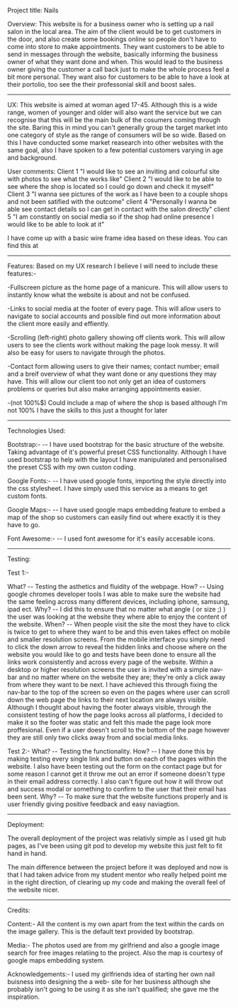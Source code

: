 Project title: 
Nails 

Overview:
This website is for a business owner who is setting up a nail salon in the local area. The aim of the client would be to get customers in the door, and also create some 
bookings online so people don't have to come into store to make appointments. They want customers to be able to send in messages through the website, basically informing 
the business owner of what they want done and when. This would lead to the business owner giving the customer a call back just to make the whole process feel a bit more personal.
They want also for customers to be able to have a look at their portolio, too see the their professonial skill and boost sales. 

----------------

UX:
This website is aimed at woman aged 17-45. Although this is a wide range, women of younger and older will also want the service but we can recognise that this will be the 
main bulk of the cosumers coming through the site. Baring this in mind you can't generally group the target market into one category of style as the range of consumers will 
be so wide. Based on this I have conducted some market reasearch into other websites with the same goal, also I have spoken to a few potential customers varying in age and 
background. 

User comments:
Client 1 "I would like to see an inviting and colourful site with photos to see what the works like" 
Client 2 "I would like to be able to see where the shop is located so I could go down and check it myself" 
Client 3 "I wanna see pictures of the work as I have been to a couple shops and not been satified with the outcome" 
client 4 "Personally I wanna be able see contact details so I can get in contact with the salon directly"
client 5 "I am constantly on social media so if the shop had online presence I would like to be able to look at it" 

I have come up with a basic wire frame idea based on these ideas. You can find this at <a href="/assets/wireframes/wireframe-nails.pdf"></a>

---------

Features:
Based on my UX research I believe I will need to include these features:-

-Fullscreen picture as the home page of a manicure. This will allow users to instantly know what the website is about and not be confused. 

-Links to social media at the footer of every page. This will allow users to navigate to social accounts and possible find out more information about the 
client more easily and effiently. 

-Scrolling (left-right) photo gallery showing off clients work. This will allow users to see the clients work without making the page look messy. It will 
also be easy for users to navigate through the photos.

-Contact form allowing users to give their names; contact number; email and a breif overview of what they want done or any questions they may have. This will allow
our client too not only get an idea of customers problems or queries but also make arranging appointments easier. 

-(not 100%$) Could include a map of where the shop is based although I'm not 100% I have the skills to this just a thought for later

---------

Technologies Used: 

Bootstrap:- 
<a href="https://getbootstrap.com/docs/4.4/getting-started/introduction/"></a> -- I have used bootstrap for the basic structure of the website. Taking advantage of it's powerful preset CSS 
functionality. Although I have used bootstrap to help with the layout I have manipulated and personalised the preset CSS with my own custon coding. 

Google Fonts:- 
<a href="https://fonts.google.com/"></a> -- I have used google fonts, importing the style directly into the css stylesheet. I have simply used this service as a means to get custom fonts. 

Google Maps:- 
<a href="https://www.google.com/maps"></a> -- I have used google maps embedding feature to embed a map of the shop so customers can easily find out where exactly it is they have to go. 

Font Awesome:-
<a href="https://fontawesome.com/"></a> -- I used font awesome for it's easily accesable icons. 

---------

Testing: 

Test 1:-

What? -- Testing the asthetics and fluidity of the webpage.
How? -- Using google chromes developer tools I was able to make sure the website had the same feeling across many different devices, including iphone, samsung, ipad ect. 
Why? -- I did this to ensure that no matter what angle ( or size ;) ) the user was looking at the website they where able to enjoy the content of the website. 
When? -- When people visit the site the most they have to click is twice to get to where they want to be and this even takes effect on mobile and smaller resolution screens. 
From the mobile interface you simply need to click the down arrow to reveal the hidden links and choose where on the website you would like to go and tests have been done
to ensure all the links work consistently and across every page of the website. Within a desktop or higher resolution screens the user is invited with a simple nav-bar
and no matter where on the website they are; they're only a click away from where they want to be next. I have achieved this through fixing the nav-bar to the top of the 
screen so even on the pages where user can scroll down the web page the links to their next location are always visible. Although I thought about having the footer always 
visible, through the consistent testing of how the page looks across all platforms, I decided to make it so the footer was static and felt this made the page look more 
proffesional. Even if a user doesn't scroll to the bottom of the page however they are still only two clicks away from and social media links. 

Test 2:-
What? -- Testing the functionality. 
How? -- I have done this by making testing every single link and button on each of the pages within the website. I also have been testing out the form on the contact page
but for some reason I cannot get it throw me out an error if someone doesn't type in their email address correctly. I also can't figure out how it will throw out and success 
modal or something to confirm to the user that their email has been sent. 
Why? -- To make sure that the website functions properly and is user friendly giving positive feedback and easy naviagtion. 

---------

Deployment:

The overall deployment of the project was relativly simple as I used git hub pages, as I've been using git pod to develop my website this just felt to fit hand in hand. 

The main difference between the project before it was deployed and now is that I had taken advice from my student mentor who really helped point me in the right direction, 
of clearing up my code and making the overall feel of the website nicer. 

---------

Credits: 

Content:- 
All the content is my own apart from the text within the cards on the image gallery. 
This is the default text provided by bootstrap. 

Media:- 
The photos used are from my girlfriend and also a google image search for free images 
relatiing to the project. Also the map is courtesy of google maps embedding system. 

Acknowledgements:- 
I used my girlfriends idea of starting her own nail buisness into designing the a web-
site for her business although she probably isn't going to be using it as she isn't 
qualified; she gave me the inspiration. 